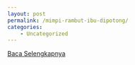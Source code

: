 ```yaml
---
layout: post
permalink: /mimpi-rambut-ibu-dipotong/
categories:
    - Uncategorized
---
```


[Baca Selengkapnya](/04)